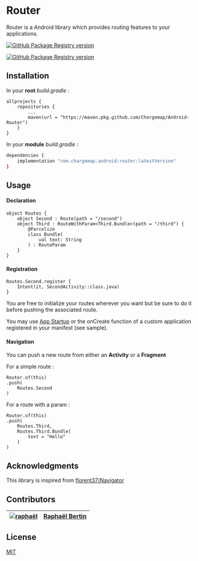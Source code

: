 # Router

Router is a Android library which provides routing features to your applications.

[![GitHub Package Registry version](https://img.shields.io/github/v/tag/chargemap/android-router?label=Latest%20version&logo=github)](https://github.com/github/learning-lab-components/packages/11396)

[![GitHub Package Registry version](https://img.shields.io/badge/21+-342e38?label=Minimum&logo=android)](https://github.com/github/learning-lab-components/packages/11396)


## Installation

In your **root** *build.gradle* :

```
allprojects {
	repositories {
		...
		maven(url = "https://maven.pkg.github.com/Chargemap/Android-Router")
	}
}
```
In your **module** *build.gradle* :

```bash
dependencies {
	implementation "com.chargemap.android:router:latestVersion"
}
```

## Usage

#### Declaration

```
object Routes {
    object Second : Route(path = "/second")
    object Third : RouteWithParam<Third.Bundle>(path = "/third") {
        @Parcelize
        class Bundle(
            val text: String
        ) : RouteParam
    }
}
```

#### Registration

```
Routes.Second.register {
    Intent(it, SecondActivity::class.java)
}
```

You are free to initialize your routes wherever you want but be sure to do it before pushing the associated route.

You may use [App Startup](https://developer.android.com/topic/libraries/app-startup) or the onCreate function of a custom application registered in your manifest (see sample).

#### Navigation

You can push a new route from either an **Activity** or a **Fragment**

For a simple route :

```
Router.of(this)
.push(
    Routes.Second
)

```

For a route with a param :

```
Router.of(this)
.push(
    Routes.Third,
    Routes.Third.Bundle(
        text = "Hello"
    )
)

```

## Acknowledgments

This library is inspired from [florent37/Navigator](https://github.com/florent37/Navigator)

## Contributors

| [![raphaël](https://github.com/r4phab.png?size=150)](https://github.com/r4phab) | [Raphaël Bertin](https://github.com/r4phab) |
|:------------------------------------------------------------------------------:|--------------|

## License
[MIT](https://choosealicense.com/licenses/mit/)
